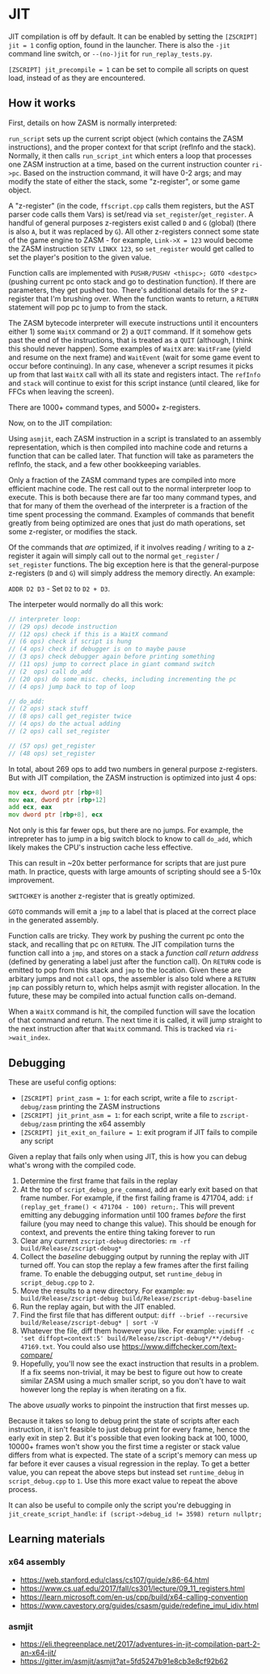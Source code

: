 # JIT

JIT compilation is off by default. It can be enabled by setting the `[ZSCRIPT] jit = 1` config option, found in the launcher. There is also the `-jit` command line switch, or `--(no-)jit` for `run_replay_tests.py`.

`[ZSCRIPT] jit_precompile = 1` can be set to compile all scripts on quest load, instead of as they are encountered.

## How it works

First, details on how ZASM is normally interpreted:

`run_script` sets up the current script object (which contains the ZASM instructions), and the proper context for that script (refInfo and the stack). Normally, it then calls `run_script_int` which enters a loop that processes one ZASM instruction at a time, based on the current instruction counter `ri->pc`. Based on the instruction command, it will have 0-2 args; and may modify the state of either the stack, some "z-register", or some game object.

A "z-register" (in the code, `ffscript.cpp` calls them registers, but the AST parser code calls them Vars) is set/read via `set_register`/`get_register`. A handful of general purposes z-registers exist called `D` and `G` (global) (there is also `A`, but it was replaced by `G`). All other z-registers connect some state of the game engine to ZASM - for example, `Link->X = 123` would become the ZASM instruction `SETV LINKX 123`, so `set_register` would get called to set the player's position to the given value.

Function calls are implemented with `PUSHR/PUSHV <thispc>; GOTO <destpc>` (pushing current pc onto stack and go to destination function). If there are parameters, they get pushed too. There's additional details for the `SP` z-register that I'm brushing over. When the function wants to return, a `RETURN` statement will pop pc to jump to from the stack.

The ZASM bytecode interpreter will execute instructions until it encounters either 1) some `WaitX` command or 2) a `QUIT` command. If it somehow gets past the end of the instructions, that is treated as a `QUIT` (although, I think this should never happen). Some examples of `WaitX` are: `WaitFrame` (yield and resume on the next frame) and `WaitEvent` (wait for some game event to occur before continuing). In any case, whenever a script resumes it picks up from that last `WaitX` call with all its state and registers intact. The `refInfo` and `stack` will continue to exist for this script instance (until cleared, like for FFCs when leaving the screen).

There are 1000+ command types, and 5000+ z-registers.

Now, on to the JIT compilation:

Using `asmjit`, each ZASM instruction in a script is translated to an assembly representation, which is then compiled into machine code and returns a function that can be called later. That function will take as parameters the refInfo, the stack, and a few other bookkeeping variables.

Only a fraction of the ZASM command types are compiled into more efficient machine code. The rest call out to the normal interpreter loop to execute. This is both because there are far too many command types, and that for many of them the overhead of the interpreter is a fraction of the time spent processing the command. Examples of commands that benefit greatly from being optimized are ones that just do math operations, set some z-register, or modifies the stack.

Of the commands that _are_ optimized, if it involves reading / writing to a z-register it again will simply call out to the normal `get_register` / `set_register` functions. The big exception here is that the general-purpose z-registers (`D` and `G`) will simply address the memory directly. An example:

`ADDR D2 D3` - Set `D2` to `D2 + D3`.

The interpeter would normally do all this work:

```c
// interpreter loop:
// (29 ops) decode instruction
// (12 ops) check if this is a WaitX command
// (6 ops) check if script is hung
// (4 ops) check if debugger is on to maybe pause
// (3 ops) check debugger again before printing something
// (11 ops) jump to correct place in giant command switch
// (2  ops) call do_add
// (20 ops) do some misc. checks, including incrementing the pc
// (4 ops) jump back to top of loop

// do_add:
// (2 ops) stack stuff
// (8 ops) call get_register twice
// (4 ops) do the actual adding
// (2 ops) call set_register

// (57 ops) get_register
// (48 ops) set_register
```

In total, about 269 ops to add two numbers in general purpose z-registers. But with JIT compilation, the ZASM instruction is optimized into just 4 ops:

```asm
mov ecx, dword ptr [rbp+8]
mov eax, dword ptr [rbp+12]
add ecx, eax
mov dword ptr [rbp+8], ecx
```

Not only is this far fewer ops, but there are no jumps. For example, the intrepreter has to jump in a big switch block to know to call `do_add`, which likely makes the CPU's instruction cache less effective.

This can result in ~20x better performance for scripts that are just pure math. In practice, quests with large amounts of scripting should see a 5-10x improvement.

`SWITCHKEY` is another z-register that is greatly optimized.

`GOTO` commands will emit a `jmp` to a label that is placed at the correct place in the generated assembly.

Function calls are tricky. They work by pushing the current pc onto the stack, and recalling that pc on `RETURN`. The JIT compilation turns the function call into a `jmp`, and stores on a stack a _function call return address_ (defined by generating a label just after the function call). On `RETURN` code is emitted to pop from this stack and `jmp` to the location. Given these are arbitary jumps and not `call` ops, the assembler is also told where a `RETURN` `jmp` can possibly return to, which helps asmjit with register allocation. In the future, these may be compiled into actual function calls on-demand.

When a `WaitX` command is hit, the compiled function will save the location of that command and return. The next time it is called, it will jump straight to the next instruction after that `WaitX` command. This is tracked via `ri->wait_index`.

## Debugging

These are useful config options:

- `[ZSCRIPT] print_zasm = 1`: for each script, write a file to `zscript-debug/zasm` printing the ZASM instructions
- `[ZSCRIPT] jit_print_asm = 1`: for each script, write a file to `zscript-debug/zasm` printing the x64 assembly
- `[ZSCRIPT] jit_exit_on_failure = 1`: exit program if JIT fails to compile any script

Given a replay that fails only when using JIT, this is how you can debug what's wrong with the compiled code.

1. Determine the first frame that fails in the replay
1. At the top of `script_debug_pre_command`, add an early exit based on that frame number. For example, if the first failing frame is 471704, add: `if (replay_get_frame() < 471704 - 100) return;`. This will prevent emitting any debugging information until 100 frames _before_ the first failure (you may need to change this value). This should be enough for context, and prevents the entire thing taking forever to run
1. Clear any current `zscript-debug` directories: `rm -rf build/Release/zscript-debug*`
1. Collect the _baseline_ debugging output by running the replay with JIT turned off. You can stop the replay a few frames after the first failing frame. To enable the debugging output, set `runtime_debug` in `script_debug.cpp` to `2`.
1. Move the results to a new directory. For example: `mv build/Release/zscript-debug build/Release/zscript-debug-baseline`
1. Run the replay again, but with the JIT enabled.
1. Find the first file that has different output: `diff --brief --recursive build/Release/zscript-debug* | sort -V`
1. Whatever the file, diff them however you like. For example: `vimdiff -c 'set diffopt=context:5' build/Release/zscript-debug*/**/debug-47169.txt`. You could also use https://www.diffchecker.com/text-compare/
1. Hopefully, you'll now see the exact instruction that results in a problem. If a fix seems non-trivial, it may be best to figure out how to create similar ZASM using a much smaller script, so you don't have to wait however long the replay is when iterating on a fix.

The above _usually_ works to pinpoint the instruction that first messes up.

Because it takes so long to debug print the state of scripts after each instruction, it isn't feasible to just debug print for every frame, hence the early exit in step 2. But it's possible that even looking back at 100, 1000, 10000+ frames won't show you the first time a register or stack value differs from what is expected. The state of a script's memory can mess up far before it ever causes a visual regression in the replay. To get a better value, you can repeat the above steps but instead  set `runtime_debug` in `script_debug.cpp` to `1`. Use this more exact value to repeat the above process.

It can also be useful to compile only the script you're debugging in `jit_create_script_handle`: `if (script->debug_id != 3598) return nullptr;`

## Learning materials

### x64 assembly

- https://web.stanford.edu/class/cs107/guide/x86-64.html
- https://www.cs.uaf.edu/2017/fall/cs301/lecture/09_11_registers.html
- https://learn.microsoft.com/en-us/cpp/build/x64-calling-convention
- https://www.cavestory.org/guides/csasm/guide/redefine_imul_idiv.html

### asmjit

- https://eli.thegreenplace.net/2017/adventures-in-jit-compilation-part-2-an-x64-jit/
- https://gitter.im/asmjit/asmjit?at=5fd5247b91e8cb3e8cf92b62

